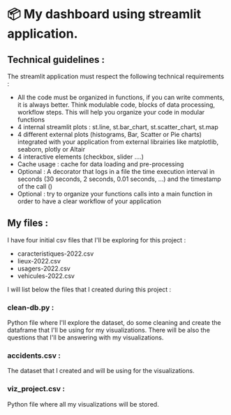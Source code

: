 # 📦 My dashboard using streamlit application.

## Technical guidelines :

The streamlit application must respect the following technical requirements :
- All the code must be organized in functions, if you can write comments, it is always better. Think modulable code, blocks of data processing, workflow steps. This will help you organize your code in modular functions
- 4 internal streamlit plots : st.line, st.bar_chart, st.scatter_chart, st.map
- 4 different external plots (histograms, Bar, Scatter or Pie charts) integrated with your application from external librairies like matplotlib, seaborn, plotly or Altair
- 4 interactive elements (checkbox, slider ....)
- Cache usage : cache for data loading and pre-processing
- Optional : A decorator that logs in a file the time execution interval in seconds (30 seconds, 2 seconds, 0.01 seconds, ...) and the timestamp of the call ()
- Optional : try to organize your functions calls into a main function in order to have a clear workflow of your application

## My files : 

I have four initial csv files that I'll be exploring for this project : 
- caracteristiques-2022.csv
- lieux-2022.csv
- usagers-2022.csv
- vehicules-2022.csv

I will list below the files that I created during this project : 

### clean-db.py : 

Python file where I'll explore the dataset, do some cleaning and create the dataframe that I'll be using for my visualizations.
There will be also the questions that I'll be answering with my visualizations.

### accidents.csv : 

The dataset that I created and will be using for the visualizations.

### viz_project.csv : 
Python file where all my visualizations will be stored.

